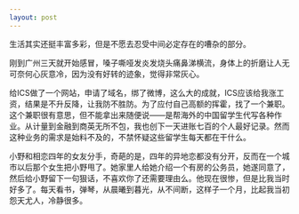 ```yaml
---
layout: post
---
```

生活其实还挺丰富多彩，但是不愿去忍受中间必定存在的嘈杂的部分。

刚到广州三天就开始感冒，嗓子嘶哑发炎发烧头痛鼻涕横流，身体上的折磨让人无可奈何心灰意冷，因为没有好转的迹象，觉得非常灰心。

给ICS做了一个网站，申请了域名，绑了微博，这么大的成就，ICS应该给我涨工资，结果是不升反降，让我防不胜防。为了应付自己高额的挥霍，找了一个兼职。这个兼职很有意思，但不能拿出来随便说——是帮海外的中国留学生代写各种作业。从计量到金融到商英无所不包，我也创下一天进账七百的个人最好记录。然而这种业务的需求是始料不及的，不禁怀疑这些留学生每天都在干什么。

小野和相恋四年的女友分手，奇葩的是，四年的异地恋都没有分开，反而在一个城市以后那个女生把小野甩了。她家里人给她介绍一个有房的公务员，她遂同意了，然后给小野留下一句狠话，不喜欢你了还需要理由么。他现在很惨，但是比我当时好多了。每天看书，弹琴，从晨曦到暮光，从不间断，这样子一个月，比起我当初怨天尤人，冷静很多。